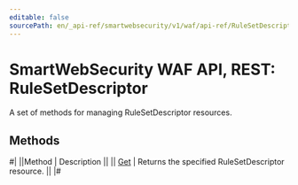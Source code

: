 ```yaml
---
editable: false
sourcePath: en/_api-ref/smartwebsecurity/v1/waf/api-ref/RuleSetDescriptor/index.md
---
```


# SmartWebSecurity WAF API, REST: RuleSetDescriptor

A set of methods for managing RuleSetDescriptor resources.

## Methods

#|
||Method | Description ||
|| [Get](get.md) | Returns the specified RuleSetDescriptor resource. ||
|#